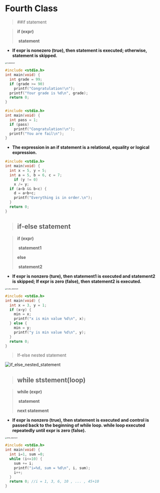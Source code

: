 # Fourth Class

> ##if statement

> **if (expr)** 
>
> ​	**statement**

- **If expr is nonezero (true), then statement is executed; otherwise, statement is skipped.**

<img src="./Capture/Fourth_Class/if_statement.png" alt="if_statement" style="zoom: 33%;" />

```c
#include <stdio.h>
int main(void) {
  int grade = 99;
  if (grade >= 90)
    printf("Congratulation!\n");
  printf("Your grade is %d\n", grade);
  return 0;
}
```

```c
#include <stdio.h>
int main(void) {
  int pass = 1;
  if (pass)
    printf("Congratulation!\n");
  printf("You are fail\n");
}
```

- **The expression in an if statement is a relational, equality or logical expression.**

```c
#include <stdio.h>
int main(void) {
  int x = 5, y = 5;
  int a = 5, b = 6, c = 7;
	if (y != 0)
    x /= y;
  if (a<b && b<c) {
    d = a+b+c;
    printf("Everything is in order.\n");
  }
  return 0;
}
```



> ## if-else statement

> **if (expr)**
>
> ​	**statement1**
>
> **else**
>
> ​	**statement2**

- **If expr is nonzero (ture), then statement1 is executed and statement2 is skipped; If expr is zero (false), then statement2 is executed.**

<img src="./Capture/Fourth_Class/if_else_statement.png" alt="if_else_statement" style="zoom:33%;" />

```c
#include <stdio.h>
int main(void) {
  int x = 3, y = 1;
  if (x<y) {
    min = x;
    printf("x is min value %d\n", x);
  } else {
    min = y;
    printf("y is min value %d\n", y);
  }
  return 0;
}
```



> If-else nested statement

![if_else_nested_statement](./Capture/Fourth_Class/if_else_nested_statement.png)



> ## while ststement(loop)

> **while (expr)**
>
> ​	**statement**
>
> **next statement**

- **If expr is nonzero (true), then statement is executed and control is passed back to the beginning of while loop. while loop executed repeatedly until expr is zero (false).**

<img src="./Capture/Fourth_Class/while_statement.png" alt="while_statement" style="zoom:33%;" />

```c
#include <stdio.h>
int main(void) {
  int i=1, sum =0;
  while (i<=10) {
    sum += i;
    printf("i=%d, sum = %d\n", i, sum);
    i++;
  }
  return 0; //i = 1, 3, 6, 10 , ... , 45+10
}
```



